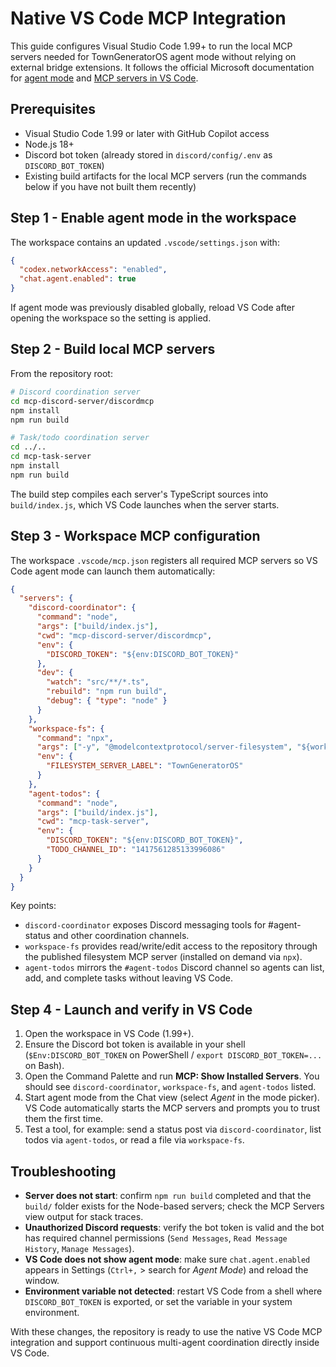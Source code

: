 # Native VS Code MCP Integration

This guide configures Visual Studio Code 1.99+ to run the local MCP servers needed for TownGeneratorOS agent mode without relying on external bridge extensions. It follows the official Microsoft documentation for [agent mode](https://code.visualstudio.com/updates/v1_99) and [MCP servers in VS Code](https://code.visualstudio.com/docs/copilot/customization/mcp-servers).

## Prerequisites
- Visual Studio Code 1.99 or later with GitHub Copilot access
- Node.js 18+
- Discord bot token (already stored in `discord/config/.env` as `DISCORD_BOT_TOKEN`)
- Existing build artifacts for the local MCP servers (run the commands below if you have not built them recently)

## Step 1 - Enable agent mode in the workspace
The workspace contains an updated `.vscode/settings.json` with:
```json
{
  "codex.networkAccess": "enabled",
  "chat.agent.enabled": true
}
```
If agent mode was previously disabled globally, reload VS Code after opening the workspace so the setting is applied.

## Step 2 - Build local MCP servers
From the repository root:
```bash
# Discord coordination server
cd mcp-discord-server/discordmcp
npm install
npm run build

# Task/todo coordination server
cd ../..
cd mcp-task-server
npm install
npm run build
```
The build step compiles each server's TypeScript sources into `build/index.js`, which VS Code launches when the server starts.

## Step 3 - Workspace MCP configuration
The workspace `.vscode/mcp.json` registers all required MCP servers so VS Code agent mode can launch them automatically:
```json
{
  "servers": {
    "discord-coordinator": {
      "command": "node",
      "args": ["build/index.js"],
      "cwd": "mcp-discord-server/discordmcp",
      "env": {
        "DISCORD_TOKEN": "${env:DISCORD_BOT_TOKEN}"
      },
      "dev": {
        "watch": "src/**/*.ts",
        "rebuild": "npm run build",
        "debug": { "type": "node" }
      }
    },
    "workspace-fs": {
      "command": "npx",
      "args": ["-y", "@modelcontextprotocol/server-filesystem", "${workspaceFolder}"],
      "env": {
        "FILESYSTEM_SERVER_LABEL": "TownGeneratorOS"
      }
    },
    "agent-todos": {
      "command": "node",
      "args": ["build/index.js"],
      "cwd": "mcp-task-server",
      "env": {
        "DISCORD_TOKEN": "${env:DISCORD_BOT_TOKEN}",
        "TODO_CHANNEL_ID": "1417561285133996086"
      }
    }
  }
}
```
Key points:
- `discord-coordinator` exposes Discord messaging tools for #agent-status and other coordination channels.
- `workspace-fs` provides read/write/edit access to the repository through the published filesystem MCP server (installed on demand via `npx`).
- `agent-todos` mirrors the `#agent-todos` Discord channel so agents can list, add, and complete tasks without leaving VS Code.

## Step 4 - Launch and verify in VS Code
1. Open the workspace in VS Code (1.99+).
2. Ensure the Discord bot token is available in your shell (`$Env:DISCORD_BOT_TOKEN` on PowerShell / `export DISCORD_BOT_TOKEN=...` on Bash).
3. Open the Command Palette and run **MCP: Show Installed Servers**. You should see `discord-coordinator`, `workspace-fs`, and `agent-todos` listed.
4. Start agent mode from the Chat view (select *Agent* in the mode picker). VS Code automatically starts the MCP servers and prompts you to trust them the first time.
5. Test a tool, for example: send a status post via `discord-coordinator`, list todos via `agent-todos`, or read a file via `workspace-fs`.

## Troubleshooting
- **Server does not start**: confirm `npm run build` completed and that the `build/` folder exists for the Node-based servers; check the MCP Servers view output for stack traces.
- **Unauthorized Discord requests**: verify the bot token is valid and the bot has required channel permissions (`Send Messages`, `Read Message History`, `Manage Messages`).
- **VS Code does not show agent mode**: make sure `chat.agent.enabled` appears in Settings (`Ctrl+,` > search for *Agent Mode*) and reload the window.
- **Environment variable not detected**: restart VS Code from a shell where `DISCORD_BOT_TOKEN` is exported, or set the variable in your system environment.

With these changes, the repository is ready to use the native VS Code MCP integration and support continuous multi-agent coordination directly inside VS Code.
